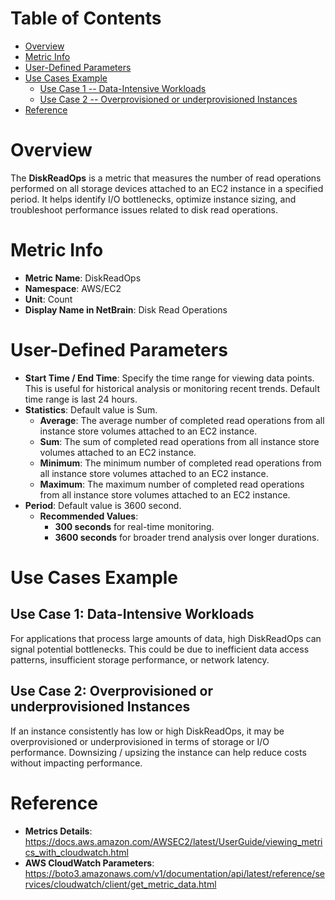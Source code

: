 # Table of Contents
- [Overview](#overview)
- [Metric Info](#metric-info)
- [User-Defined Parameters](#user-defined-parameters)
- [Use Cases Example](#example)
    - [Use Case 1 -- Data-Intensive Workloads](#example-1) 
    - [Use Case 2 -- Overprovisioned or underprovisioned Instances](#example-2)
- [Reference](#reference)

# Overview <a name="overview"></a>
The <b>DiskReadOps</b> is a metric that measures the number of read operations performed on all storage devices attached to an EC2 instance in a specified period. It helps identify I/O bottlenecks, optimize instance sizing, and troubleshoot performance issues related to disk read operations.

# Metric Info <a name="metric-info"></a>
* <b>Metric Name</b>: DiskReadOps
* <b>Namespace</b>: AWS/EC2
* <b>Unit</b>: Count
* <b>Display Name in NetBrain</b>: Disk Read Operations

# User-Defined Parameters <a name="user-defined-parameters"></a>
* <b>Start Time / End Time</b>: Specify the time range for viewing data points. This is useful for historical analysis or monitoring recent trends. Default time range is last 24 hours.
* <b>Statistics</b>: Default value is Sum.
  * <b>Average</b>: The average number of completed read operations from all instance store volumes attached to an EC2 instance. 
  * <b>Sum</b>: The sum of completed read operations from all instance store volumes attached to an EC2 instance.
  * <b>Minimum</b>: The minimum number of completed read operations from all instance store volumes attached to an EC2 instance.
  * <b>Maximum</b>: The maximum number of completed read operations from all instance store volumes attached to an EC2 instance.
* <b>Period</b>: Default value is 3600 second.
  * <b>Recommended Values</b>:
    * <b>300 seconds</b> for real-time monitoring.
    * <b>3600 seconds</b> for broader trend analysis over longer durations.

# Use Cases Example <a name="example"></a>
## Use Case 1: Data-Intensive Workloads <a name="example-1"></a>
For applications that process large amounts of data, high DiskReadOps can signal potential bottlenecks. This could be due to inefficient data access patterns, insufficient storage performance, or network latency.

## Use Case 2: Overprovisioned or underprovisioned Instances <a name="example-2"></a>
If an instance consistently has low or high DiskReadOps, it may be overprovisioned or underprovisioned in terms of storage or I/O performance. Downsizing / upsizing the instance can help reduce costs without impacting performance.

# Reference <a name="reference"></a>
* <b>Metrics Details</b>: https://docs.aws.amazon.com/AWSEC2/latest/UserGuide/viewing_metrics_with_cloudwatch.html
* <b>AWS CloudWatch Parameters</b>: https://boto3.amazonaws.com/v1/documentation/api/latest/reference/services/cloudwatch/client/get_metric_data.html